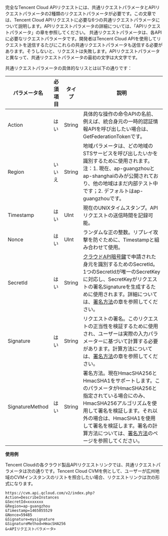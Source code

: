 完全なTencent Cloud APIリクエストには、共通リクエストパラメータとAPIリクエストパラメータの2種類のリクエストパラメータが必要です。この文章では、Tencent Cloud APIリクエストに必要な6つの共通リクエストパラメータについて説明します。APIリクエストパラメータの詳細については、「APIリクエストパラメータ」の章を参照してください。
共通リクエストパラメータは、各APIに必要なリクエストパラメータです。開発者はTencent Cloud APIを使用してリクエストを送信するたびにこれらの共通リクエストパラメータも送信する必要があります。そうしないと、リクエストは失敗します。APIリクエストパラメータと異なって、共通リクエストパラメータの最初の文字は大文字です。

共通リクエストパラメータの具体的なリスとは以下の通りです：

|パラメータ名   | 必須項目  |  タイプ | 説明  |
| ------------ | ------------ | ------------ | ------------ |
| Action |  はい | String |  具体的な操作の命令APIの名前、例えば、統合身元の一時的認証情報APIを呼び出したい場合は、GetFederationTokenです。 |
| Region  |  いいえ | String  |  地域パラメータは、どの地域のSTSサービスを呼び出したいかを識別するために使用されます。注：1. 現在、ap-guangzhouとap-shanghaiのみが公開されており、他の地域はまだ内部テスト中です；2. デフォルトはap-guangzhouです。|
|  Timestamp | はい  | UInt  | 現在のUNIXタイムスタンプ。APIリクエストの送信時間を記録可能。  |
|  Nonce | はい  |  UInt | ランダムな正の整数。リプレイ攻撃を防ぐために、Timestampと組み合わせて使用。 |
| SecretId  | はい  |  String |  [クラウドAPI暗号鍵](https://console.cloud.tencent.com/capi)で申請された身元を識別するためのSecretId。1つのSecretIdが唯一のSecretKeyに対応し、SecretKeyがリクエストの署名Signatureを生成するために使用されます。詳細については、[署名方法](https://cloud.tencent.com/document/api/377/4214)の章を参照してください。　|
|  Signature |  はい |  String |  リクエストの署名。このリクエストの正当性を検証するために使用され、ユーザーは実際の入力パラメーターに基づいて計算する必要があります。計算方法については、[署名方法](https://cloud.tencent.com/document/api/377/4214)の章を参照してください。　|
|  SignatureMethod | はい  | String  | 署名方法。現在HmacSHA256とHmacSHA1をサポートします。このパラメータがHmacSHA256と指定されている場合にのみ、HmacSHA256アルゴリズムを使用して署名を検証します。それ以外の場合は、HmacSHA1を使用して署名を検証します。署名の計算方法については、[署名方法](https://cloud.tencent.com/document/api/377/4214)のページを参照してください。　　|


**使用例**

Tencent Cloudの各クラウド製品APIリクエストリンクでは、共通リクエストパラメータは次の通りです。Tencent Cloud CVMを例として、ユーザーが広州地域のCVMインスタンスのリストを照合したい場合、リクエストリンクは次の形式になります。
```
https://cvm.api.qcloud.com/v2/index.php?
Action=DescribeInstances
&SecretId=xxxxxxx
&Region=ap-guangzhou
&Timestamp=1465055529
&Nonce=59485
&Signature=mysignature
&SignatureMethod=HmacSHA256
&<APIリクエストパラメータ>
```

